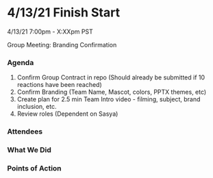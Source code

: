 # 4/13/21 Finish Start
4/13/21 7:00pm - X:XXpm PST

Group Meeting: Branding Confirmation

### Agenda
1. Confirm Group Contract in repo (Should already be submitted if 10 reactions have been reached)
2. Confirm Branding (Team Name, Mascot, colors, PPTX themes, etc)
3. Create plan for 2.5 min Team Intro video - filming, subject, brand inclusion, etc.
4. Review roles (Dependent on Sasya)

### Attendees

### What We Did

### Points of Action